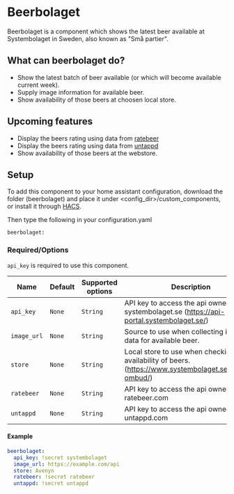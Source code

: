# Beerbolaget
Beerbolaget is a component which shows the latest beer available at Systembolaget in Sweden, also known as "Små partier".

## What can beerbolaget do?
* Show the latest batch of beer available (or which will become available current week).
* Supply image information for available beer.
* Show availability of those beers at choosen local store.

## Upcoming features
* Display the beers rating using data from [ratebeer](https://www.ratebeer.com/)
* Display the beers rating using data from [untappd](http://untappd.com/)
* Show availability of those beers at the webstore.

## Setup
To add this component to your home assistant configuration, download the folder (beerbolaget) and place it under <config_dir>/custom_components, or install it through [HACS](https://github.com/custom-components/hacs).

Then type the following in your configuration.yaml

`beerbolaget:`

### Required/Options
`api_key` is required to use this component.

|Name            |Default       |Supported options                                 |Description                                                                                                                                                                                                                                                                                                                                    |
| -------------- | ------------ | ------------------------------------------------ | --------------------------------------------------------------------------------------------------------------------------------------------------------------------------------------------------------------------------------------------------------------------------------------------------------------------------------------------- |
|`api_key`       |`None`        |`String`                                          |API key to access the api owned by systembolaget.se (https://api-portal.systembolaget.se/)
|`image_url`     |`None`        |`String`                                          |Source to use when collecting image data for available beer.
|`store`         |`None`        |`String`                                          |Local store to use when checking availability of beers. (https://www.systembolaget.se/butiker-ombud/)
|`ratebeer`      |`None`        |`String`                                          |API key to access the api owned by ratebeer.com
|`untappd`       |`None`        |`String`                                          |API key to access the api owned by untappd.com
#### Example
  ```yaml
  beerbolaget:
    api_key: !secret systembolaget
    image_url: https://example.com/api
    store: Avenyn
    ratebeer: !secret ratebeer
    untappd: !secret untappd
  ```
